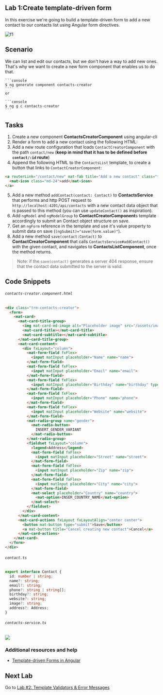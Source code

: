 ## Lab 1:Create template-driven form

In this exercise we're going to build a template-driven form to add a new contact to our contacts list using Angular form directives.

![f1](https://user-images.githubusercontent.com/210413/46901357-79843780-cf0e-11e8-9a26-47785fd26c22.jpg)


## Scenario

We can list and edit our contacts, but we don't have a way to add new ones. That's why we want to create a new form component that enables us to do that.

    ```console
    $ ng generate component contacts-creator
    ```
    or

    ```console
    $ ng g c contacts-creator
    ```
    
## Tasks

1. Create a new component **ContactsCreatorComponent** using angular-cli
2. Render a form to add a new contact using the following HTML:
3. Add a new route configuration that loads `ContactCreatorComponent` with the path `contact/new` (**keep in mind that it has to be defined before `contact/:id` route**)
4. Append the following HTML to the `ContactsList` template, to create a button that links to `ContactCreatorComponent`:

  ```html
  <a routerLink="/contact/new" mat-fab title="Add a new contact" class="trm-floating-button">
    <mat-icon class="md-24">add</mat-icon>
  </a>
  ```

5. Add a new method `addContact(contact: Contact)` to **ContactsService** that performs and http POST request to `http://localhost:4201/api/contacts` with a new contact data object that is passed to this method (you can use `updateContact()` as inspiration).
6. Add `ngModel` and `ngModelGroup` to **ContactCreatorComponent**s template accordingly to submit an Contact object structure on save.
7. Get an `ngForm` reference in the template and use it's value property to submit data on save (`(ngSubmit)="save(form.value)"`).
8. Add a new method `save(contact:Contact)` to  **ContactCreatorComponent** that calls `ContactsService#addContact()` with the given contact, and navigates to **ContactsListComponent**, once the method returns.


> Note: if the `save(contact)` generates a server 404 response, ensure that the contact data submitted to the server is valid.

## Code Snippets


###### `contacts-creator.component.html`

```html
<div class="trm-contacts-creator">
  <form>
    <mat-card>
      <mat-card-title-group>
        <img mat-card-md-image alt="Placeholder image" src="/assets/images/placeholder.png">
        <mat-card-title></mat-card-title>
        <mat-card-subtitle></mat-card-subtitle>
      </mat-card-title-group>
      <mat-card-content>
        <div fxLayout="column">
          <mat-form-field fxFlex>
            <input matInput placeholder="Name" name="name">
          </mat-form-field>
          <mat-form-field fxFlex>
            <input matInput placeholder="Email" name="email">
          </mat-form-field>
          <mat-form-field fxFlex>
            <input matInput placeholder="Birthday" name="birthday" type="date">
          </mat-form-field>
          <mat-form-field fxFlex>
            <input matInput placeholder="Phone" name="phone">
          </mat-form-field>
          <mat-form-field fxFlex>
            <input matInput placeholder="Website" name="website">
          </mat-form-field>
          <mat-radio-group name="gender">
            <mat-radio-button>
              INSERT_GENDER_VARIANT
            </mat-radio-button>
          </mat-radio-group>
          <fieldset fxLayout="column">
            <legend>Address</legend>
            <mat-form-field fxFlex>
              <input matInput placeholder="Street" name="street">
            </mat-form-field>
            <mat-form-field fxFlex>
              <input matInput placeholder="Zip" name="zip">
            </mat-form-field>
            <mat-form-field fxFlex>
              <input matInput placeholder="City" name="city">
            </mat-form-field>
            <mat-select placeholder="Country" name="country">
              <mat-option>INSER_COUNTRY_NAME</mat-option>
            </mat-select>
          </fieldset>
        </div>
      </mat-card-content>
      <mat-card-actions fxLayout fxLayoutAlign="center center">
        <button mat-button type="submit">Save</button>
        <a mat-button title="Cancel creating new contact">Cancel</a>
      </mat-card-actions>
    </mat-card>
  </form>
</div>  
```
  

###### `contact.ts`

```ts
export interface Contact {
  id: number | string;
  name?: string;
  email?: string;
  phone?: string | string[];
  birthday?: string;
  website?: string;
  image?: string;
  address?: Address;
}
```

###### `contacts-service.ts`

![](https://user-images.githubusercontent.com/210413/46901396-98cf9480-cf0f-11e8-8862-177631e9ee8a.png)
  
### Additional resources and help

- [Template-driven Forms in Angular](http://blog.thoughtram.io/angular/2016/03/21/template-driven-forms-in-angular-2.html)


## Next Lab

Go to [Lab #2: Template Validators & Error Messages](exercise-2_template-validators-and-error-messages.md)
